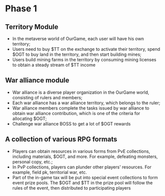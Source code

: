 # Phase 1

## **Territory Module**

* In the metaverse world of OurGame, each user will have his own territory;
* Users need to buy $TT on the exchange to activate their territory, spend $OGT to buy land in the territory, and then start building mines;
* Users build mining farms in the territory by consuming mining licenses to obtain a steady stream of $TT income

## **War alliance module**

* War alliance is a diverse player organization in the OurGame world, consisting of rulers and members;
* Each war alliance has a war alliance territory, which belongs to the ruler;
* War alliance members complete the tasks issued by war alliance to obtain war alliance contribution, which is one of the criteria for allocating $OGT;
* Challenge war alliance BOSS to get a lot of $OGT rewards

## A collection of various RPG formats

* Players can obtain resources in various forms from PvE collections, including materials, $OGT, and more. For example, defeating monsters, personal copy, etc.;
* In PvP collections, players can plunder other players' resources. For example, field pk, territorial war, etc.
* Part of the in-game tax will be put into special event collections to form event prize pools. The $OGT and $TT in the prize pool will follow the rules of the event, then distributed to participating players
